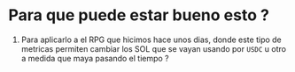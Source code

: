 # Para que puede estar bueno esto ?
1. Para aplicarlo a el RPG que hicimos hace unos dias, donde este tipo de metricas permiten cambiar los SOL que se vayan usando por `USDC` u otro a medida que maya pasando el tiempo ?